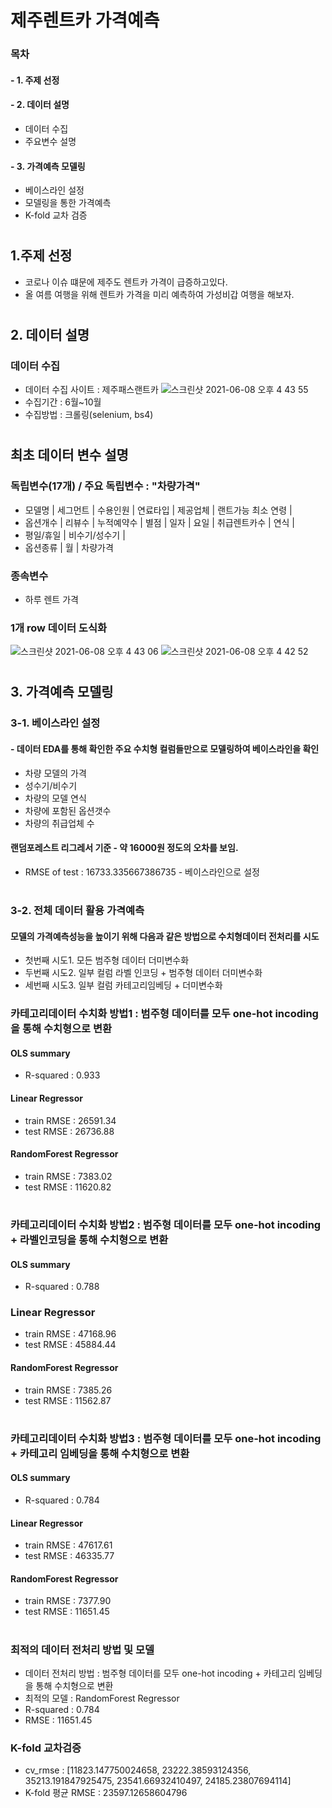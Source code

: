 # 제주렌트카 가격예측

### 목차
#### - 1. 주제 선정
#### - 2. 데이터 설명
  - 데이터 수집
  - 주요변수 설명
#### - 3. 가격예측 모델링
  - 베이스라인 설정
  - 모델링을 통한 가격예측
  - K-fold 교차 검증

#
## 1.주제 선정
- 코로나 이슈 떄문에 제주도 렌트카 가격이 급증하고있다.
- 올 여름 여행을 위해 렌트카 가격을 미리 예측하여 가성비갑 여행을 해보자.
#
## 2. 데이터 설명
### 데이터 수집
- 데이터 수집 사이트 : 제주패스랜트카
![스크린샷 2021-06-08 오후 4 43 55](https://user-images.githubusercontent.com/80459891/121144609-1c84df00-c879-11eb-929e-b88078eefb05.png)
- 수집기간 : 6월~10월
- 수집방법 : 크롤링(selenium, bs4)
#
## 최초 데이터 변수 설명
### 독립변수(17개)  / 주요 독립변수 : "차량가격"
- 모델명 | 세그먼트 | 수용인원 | 연료타입 | 제공업체 | 랜트가능 최소 연령 |
- 옵션개수 | 리뷰수 | 누적예약수 | 별점 | 일자 | 요일 | 취급렌트카수 | 연식 |
- 평일/휴일 | 비수기/성수기 | 
- 옵션종류 | 월 | 차량가격
### 종속변수
- 하루 렌트 가격
### 1개 row 데이터 도식화
![스크린샷 2021-06-08 오후 4 43 06](https://user-images.githubusercontent.com/80459891/121144596-17c02b00-c879-11eb-8e4e-8edf04fa9adf.png)
![스크린샷 2021-06-08 오후 4 42 52](https://user-images.githubusercontent.com/80459891/121144545-0c6cff80-c879-11eb-95ff-a1095a511700.png)
#  
## 3. 가격예측 모델링

### 3-1. 베이스라인 설정
#### - 데이터 EDA를 통해 확인한 주요 수치형 컬럼들만으로 모델링하여 베이스라인을 확인
- 차량 모델의 가격
- 성수기/비수기
- 차량의 모델 연식
- 차량에 포함된 옵션갯수
- 차량의 취급업체 수
#### 랜덤포레스트 리그레서 기준 - 약 16000원 정도의 오차를 보임.
- RMSE of test : 16733.335667386735 - 베이스라인으로 설정

#
### 3-2. 전체 데이터 활용 가격예측
#### 모델의 가격예측성능을 높이기 위해 다음과 같은 방법으로 수치형데이터 전처리를 시도
- 첫번째 시도1. 모든 범주형 데이터 더미변수화
- 두번째 시도2. 일부 컬럼 라벨 인코딩 + 범주형 데이터 더미변수화 
- 세번째 시도3. 일부 컬럼 카테고리임베딩 + 더미변수화

### 카테고리데이터 수치화 방법1 : 범주형 데이터를 모두 one-hot incoding을 통해 수치형으로 변환
#### OLS summary 
- R-squared : 0.933
#### Linear Regressor 
- train RMSE : 26591.34
- test RMSE : 26736.88
#### RandomForest Regressor
- train RMSE : 7383.02
- test RMSE : 11620.82
#
### 카테고리데이터 수치화 방법2 : 범주형 데이터를 모두 one-hot incoding + 라벨인코딩을 통해 수치형으로 변환
#### OLS summary 
- R-squared : 0.788
### Linear Regressor 
- train RMSE : 47168.96
- test RMSE : 45884.44
#### RandomForest Regressor
- train RMSE : 7385.26
- test RMSE : 11562.87
#
### 카테고리데이터 수치화 방법3 : 범주형 데이터를 모두 one-hot incoding + 카테고리 임베딩을 통해 수치형으로 변환
#### OLS summary 
- R-squared : 0.784
#### Linear Regressor 
- train RMSE : 47617.61
- test RMSE : 46335.77
#### RandomForest Regressor
- train RMSE : 7377.90
- test RMSE : 11651.45
#
### 최적의 데이터 전처리 방법 및 모델
- 데이터 전처리 방법 : 범주형 데이터를 모두 one-hot incoding + 카테고리 임베딩을 통해 수치형으로 변환
- 최적의 모델 : RandomForest Regressor
- R-squared : 0.784
- RMSE : 11651.45

### K-fold 교차검증
- cv_rmse : [11823.147750024658, 23222.38593124356, 35213.191847925475, 23541.66932410497, 24185.23807694114]
- K-fold 평균 RMSE : 23597.12658604796


